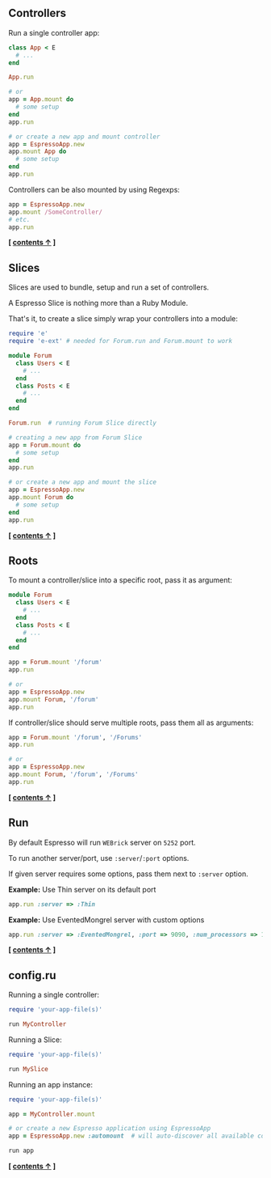 
## Controllers

Run a single controller app:

```ruby
class App < E
  # ...
end

App.run

# or
app = App.mount do
  # some setup
end
app.run

# or create a new app and mount controller
app = EspressoApp.new
app.mount App do
  # some setup
end
app.run
```

Controllers can be also mounted by using Regexps:

```ruby
app = EspressoApp.new
app.mount /SomeController/
# etc.
app.run
```

**[ [contents &uarr;](https://github.com/espresso/espresso#tutorial) ]**


## Slices

Slices are used to bundle, setup and run a set of controllers.

A Espresso Slice is nothing more than a Ruby Module.

That's it, to create a slice simply wrap your controllers into a module:


```ruby
require 'e'
require 'e-ext' # needed for Forum.run and Forum.mount to work

module Forum
  class Users < E
    # ...
  end
  class Posts < E
    # ...
  end
end

Forum.run  # running Forum Slice directly

# creating a new app from Forum Slice
app = Forum.mount do 
  # some setup
end
app.run

# or create a new app and mount the slice
app = EspressoApp.new
app.mount Forum do
  # some setup
end
app.run
```


**[ [contents &uarr;](https://github.com/espresso/espresso#tutorial) ]**


## Roots


To mount a controller/slice into a specific root, pass it as argument:


```ruby
module Forum
  class Users < E
    # ...
  end
  class Posts < E
    # ...
  end
end

app = Forum.mount '/forum'
app.run

# or
app = EspressoApp.new
app.mount Forum, '/forum'
app.run
```

If controller/slice should serve multiple roots, pass them all as arguments:

```ruby
app = Forum.mount '/forum', '/Forums'
app.run

# or
app = EspressoApp.new
app.mount Forum, '/forum', '/Forums'
app.run
```

**[ [contents &uarr;](https://github.com/espresso/espresso#tutorial) ]**


## Run


By default Espresso will run `WEBrick` server on `5252` port.

To run another server/port, use `:server`/`:port` options.

If given server requires some options, pass them next to `:server` option.

**Example:** Use Thin server on its default port

```ruby
app.run :server => :Thin
```

**Example:** Use EventedMongrel server with custom options

```ruby
app.run :server => :EventedMongrel, :port => 9090, :num_processors => 100
```

**[ [contents &uarr;](https://github.com/espresso/espresso#tutorial) ]**


## config.ru


Running a single controller:

```ruby
require 'your-app-file(s)'

run MyController
```

Running a Slice:

```ruby
require 'your-app-file(s)'

run MySlice
```

Running an app instance:

```ruby
require 'your-app-file(s)'

app = MyController.mount

# or create a new Espresso application using EspressoApp
app = EspressoApp.new :automount  # will auto-discover all available controllers

run app
```

**[ [contents &uarr;](https://github.com/espresso/espresso#tutorial) ]**
